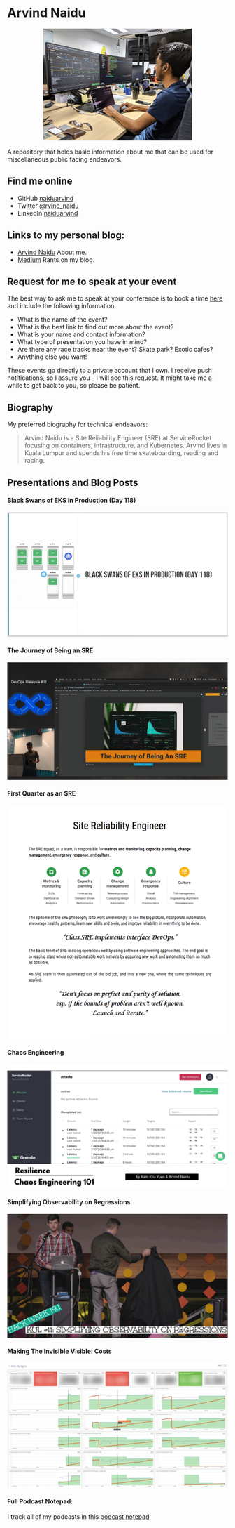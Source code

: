 # Arvind Naidu


<p align="center"><img src="img/arvind-headshot-selfie.jpg" width="340"></p>


A repository that holds basic information about me that can be used for miscellaneous public facing endeavors.

## Find me online

 - GitHub [naiduarvind](https://github.com/naiduarvind) 
 - Twitter [@rvine_naidu](https://twitter.com/rvine_naidu) 
 - LinkedIn [naiduarvind](https://linkedin.com/naiduarvind) 
 

## Links to my personal blog:

 - [Arvind Naidu](https://naiduarvind.github.io) About me.
 - [Medium](https://medium.com/@arvindnaidu) Rants on my blog.


## Request for me to speak at your event

The best way to ask me to speak at your conference is to book a time [here](calendly.com/arvind-naidu/talk-by-arvind) and include the following information:

 - What is the name of the event?
 - What is the best link to find out more about the event?
 - What is your name and contact information?
 - What type of presentation you have in mind?
 - Are there any race tracks near the event? Skate park? Exotic cafes?
 - Anything else you want!
 
 These events go directly to a private account that I own. I receive push notifications, so I assure you - I will see this request. It might take me a while to get back to you, so please be patient. 
 

## Biography 

My preferred biography for technical endeavors:

> Arvind Naidu is a Site Reliability Engineer (SRE) at ServiceRocket focusing on containers, infrastructure, and Kubernetes. Arvind lives in Kuala Lumpur and spends his free time skateboarding, reading and racing.


## Presentations and Blog Posts

#### Black Swans of EKS in Production (Day 118)
[![Black Swans of EKS in Production](/img/black-swans-of-eks-in-production.png)](https://www.beautiful.ai/-Lj-73V-Xwa7IoQ7yPcL/1)

#### The Journey of Being an SRE
[![The Journey of Being an SRE](/img/the-journey-of-being-an-sre.png)](https://youtu.be/N8FI0qoouF8?t=2728)

#### First Quarter as an SRE
<p align="center">
  <a href="https://medium.com/servicerocket-eng/first-quarter-as-an-sre-11117866a64e"> 
  <img src="img/first-quarter-as-an-sre.png" alt="First Quarter as an SRE"> 
  </a>
</p>

#### Chaos Engineering

[![Chaos Engineering](/img/chaos-engineering.png)](https://app.ludus.one/8fc92dec-9989-4a5b-95b2-820140dc7bd5#1)

#### Simplifying Observability on Regressions

[![Simplifying Observability on Regressions](/img/simplifying-observability-on-regressions.png)](https://app.ludus.one/4cf64f1a-9fde-4354-814f-4d65c514876a#1)

#### Making The Invisible Visible: Costs

[![Making The Invisible Visible - Costs](img/making-the-invisible-visible-costs.jpeg)](https://medium.com/@arvindnaidu/making-the-invisible-visible-costs-66f53c2b5a64)


#### Full Podcast Notepad:

I track all of my podcasts in this [podcast notepad]()
